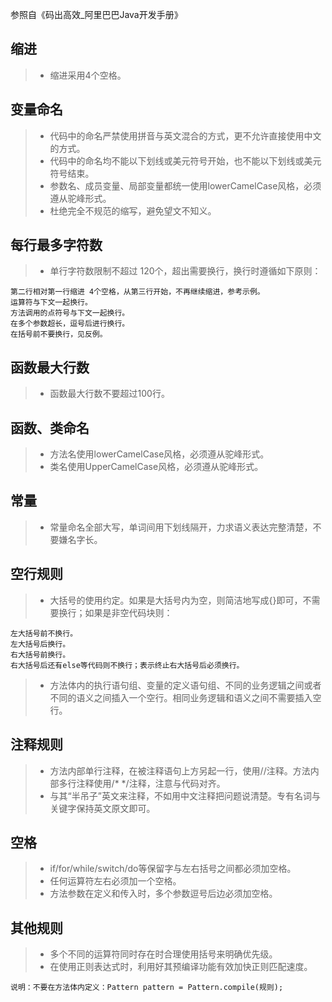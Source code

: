 参照自《码出高效_阿里巴巴Java开发手册》
## 缩进
> + 缩进采用4个空格。
## 变量命名
> + 代码中的命名严禁使用拼音与英文混合的方式，更不允许直接使用中文的方式。
> + 代码中的命名均不能以下划线或美元符号开始，也不能以下划线或美元符号结束。
> + 参数名、成员变量、局部变量都统一使用lowerCamelCase风格，必须遵从驼峰形式。
> + 杜绝完全不规范的缩写，避免望文不知义。

## 每行最多字符数
> + 单行字符数限制不超过 120个，超出需要换行，换行时遵循如下原则：

    第二行相对第一行缩进 4个空格，从第三行开始，不再继续缩进，参考示例。
    运算符与下文一起换行。
    方法调用的点符号与下文一起换行。
    在多个参数超长，逗号后进行换行。
    在括号前不要换行，见反例。

## 函数最大行数
> + 函数最大行数不要超过100行。
## 函数、类命名
> + 方法名使用lowerCamelCase风格，必须遵从驼峰形式。
> + 类名使用UpperCamelCase风格，必须遵从驼峰形式。
## 常量
> + 常量命名全部大写，单词间用下划线隔开，力求语义表达完整清楚，不要嫌名字长。
## 空行规则
> + 大括号的使用约定。如果是大括号内为空，则简洁地写成{}即可，不需要换行；如果是非空代码块则：

    左大括号前不换行。
    左大括号后换行。
    右大括号前换行。
    右大括号后还有else等代码则不换行；表示终止右大括号后必须换行。
> + 方法体内的执行语句组、变量的定义语句组、不同的业务逻辑之间或者不同的语义之间插入一个空行。相同业务逻辑和语义之间不需要插入空行。

## 注释规则
> + 方法内部单行注释，在被注释语句上方另起一行，使用//注释。方法内部多行注释使用/* */注释，注意与代码对齐。
> + 与其“半吊子”英文来注释，不如用中文注释把问题说清楚。专有名词与关键字保持英文原文即可。
## 空格
> + if/for/while/switch/do等保留字与左右括号之间都必须加空格。
> + 任何运算符左右必须加一个空格。
> + 方法参数在定义和传入时，多个参数逗号后边必须加空格。
## 其他规则
> + 多个不同的运算符同时存在时合理使用括号来明确优先级。
> + 在使用正则表达式时，利用好其预编译功能有效加快正则匹配速度。

    说明：不要在方法体内定义：Pattern pattern = Pattern.compile(规则);

